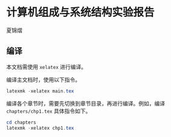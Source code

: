 # 计算机组成与系统结构实验报告

夏锦熠

## 编译

本文档需使用 `xelatex` 进行编译。

编译主文档时，使用以下指令。

```powershell
latexmk -xelatex main.tex
```

编译各个章节时，需要先切换到章节目录，再进行编译。例如，编译 `chapters/chp1.tex` 具体指令如下。

```powershell
cd chapters
latexmk -xelatex chp1.tex
```